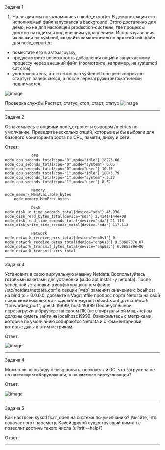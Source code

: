 Задача 1
1. На лекции мы познакомились с node_exporter. В демонстрации его исполняемый файл запускался в background. Этого достаточно для демо, но не для настоящей production-системы, где процессы должны находиться под внешним управлением. Используя знания из лекции по systemd, создайте самостоятельно простой unit-файл для node_exporter:
- поместите его в автозагрузку,
- предусмотрите возможность добавления опций к запускаемому процессу через внешний файл (посмотрите, например, на systemctl cat cron),
- удостоверьтесь, что с помощью systemctl процесс корректно стартует, завершается, а после перезагрузки автоматически поднимается.

![image](https://user-images.githubusercontent.com/65549218/144243329-d216175c-9913-4453-810b-64ec3eadef56.png)

Проверка службы
Рестарт, статус, стоп, старт, статус
![image](https://user-images.githubusercontent.com/65549218/144244409-3ccc6cf0-df81-4a54-ac4a-966ed04e2a10.png)
_________________________________________________________________________________________________________________________________________________________________________________

Задача 2

Ознакомьтесь с опциями node_exporter и выводом /metrics по-умолчанию. Приведите несколько опций, которые вы бы выбрали для базового мониторинга хоста по CPU, памяти, диску и сети.

Ответ:

				CPU
	node_cpu_seconds_total{cpu="0",mode="idle"} 18223.66
	node_cpu_seconds_total{cpu="0",mode="system"} 6.65
	node_cpu_seconds_total{cpu="0",mode="user"} 10.05
	node_cpu_seconds_total{cpu="1",mode="idle"} 18043.79
	node_cpu_seconds_total{cpu="1",mode="system"} 5.27
	node_cpu_seconds_total{cpu="1",mode="user"} 8.57
	
				Memory
	node_memory_MemAvailable_bytes 
        node_memory_MemFree_bytes
	
				Disk		
	node_disk_io_time_seconds_total{device="sda"} 46.936
	node_disk_read_bytes_total{device="sda"} 2.41414144e+08
	node_disk_read_time_seconds_total{device="sda"} 21.113
	node_disk_write_time_seconds_total{device="sda"} 117.513
	
				Network
	node_network_receive_errs_total{device="enp0s3"} 0
	node_network_receive_bytes_total{device="enp0s3"} 9.5060737e+07
	node_network_transmit_bytes_total{device="enp0s3"} 6.065389e+06
	node_network_transmit_errs_total
_________________________________________________________________________________________________________________________________________________________________________________
	
Задача 3

Установите в свою виртуальную машину Netdata. Воспользуйтесь готовыми пакетами для установки (sudo apt install -y netdata). После успешной установки:
в конфигурационном файле /etc/netdata/netdata.conf в секции [web] замените значение с localhost на bind to = 0.0.0.0,
добавьте в Vagrantfile проброс порта Netdata на свой локальный компьютер и сделайте vagrant reload:
config.vm.network "forwarded_port", guest: 19999, host: 19999
После успешной перезагрузки в браузере на своем ПК (не в виртуальной машине) вы должны суметь зайти на localhost:19999. Ознакомьтесь с метриками, которые по умолчанию собираются Netdata и с комментариями, которые даны к этим метрикам.

Ответ:

![image](https://user-images.githubusercontent.com/65549218/144397621-934ae404-18a4-4a3e-9299-edb9296571c2.png)

_________________________________________________________________________________________________________________________________________________________________________________

Задача 4

Можно ли по выводу dmesg понять, осознает ли ОС, что загружена не на настоящем оборудовании, а на системе виртуализации?

Ответ:

![image](https://user-images.githubusercontent.com/65549218/144398150-7fe5f166-6c18-4ccf-87e4-47d36e7bde45.png)

_________________________________________________________________________________________________________________________________________________________________________________

Задача 5

Как настроен sysctl fs.nr_open на системе по-умолчанию? Узнайте, что означает этот параметр. Какой другой существующий лимит не позволит достичь такого числа (ulimit --help)?

Ответ:
_________________________________________________________________________________________________________________________________________________________________________________
